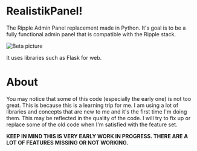 # RealistikPanel!
The Ripple Admin Panel replacement made in Python. It's goal is to be a fully functional admin panel that is compatible with the Ripple stack.

![Beta picture](https://i.imgur.com/WDk8TUZ.png)

It uses libraries such as Flask for web.

# About

You may notice that some of this code (especially the early one) is not too great. This is because this is a learning trip for me.
I am using a lot of libraries and concepts that are new to me and it's the first time I'm doing them.
This may be reflected in the quality of the code. I will try to fix up or replace some of the old code when I'm satisfied with the feature set.

**KEEP IN MIND THIS IS VERY EARLY WORK IN PROGRESS. THERE ARE A LOT OF FEATURES MISSING OR NOT WORKING.**
